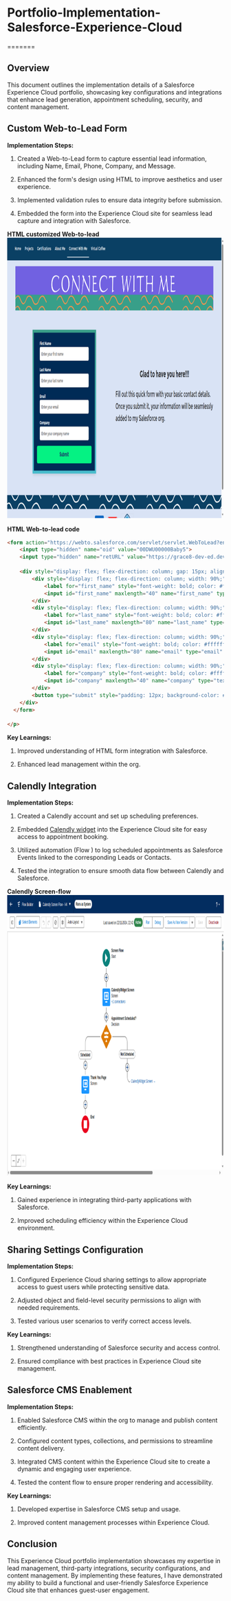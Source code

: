 
# Portfolio-Implementation-Salesforce-Experience-Cloud
=======
## Overview

This document outlines the implementation details of a Salesforce Experience Cloud portfolio, showcasing key configurations and integrations that enhance lead generation, appointment scheduling, security, and content management.

## Custom Web-to-Lead Form
**Implementation Steps:**
  1. Created a Web-to-Lead form to capture essential lead information, including Name, Email, Phone, Company, and Message.
  
  2. Enhanced the form's design using HTML to improve aesthetics and user experience.
  
  3. Implemented validation rules to ensure data integrity before submission.
  
  4. Embedded the form into the Experience Cloud site for seamless lead capture and integration with Salesforce.

<p align="left"> 
   <b>HTML customized Web-to-lead </b>
      <img src="images/Screenshot from 2025-03-31 11-02-36.png" alt="Web-to-lead form" style="width: 900px; height: 650px"/>
    
</p>

<p align="left"> 

<p text-align='center'>
<b>HTML Web-to-lead code</b>  
</p>

```HTML
<form action="https://webto.salesforce.com/servlet/servlet.WebToLead?encoding=UTF-8&orgId=00DWU00000Baby5" method="POST" style="max-width: 400px; margin: 0 auto; padding: 20px; background-color: #002b56; border: 8px solid; border-image: linear-gradient(to bottom, #389f89, #4abdcd) 1; border-radius: 8px; box-shadow: 0 4px 8px rgba(0, 0, 0, 0.1);">
    <input type="hidden" name="oid" value="00DWU00000Baby5">
    <input type="hidden" name="retURL" value="https://grace8-dev-ed.develop.my.site.com/portfolio/s/thank-you">
  
    <div style="display: flex; flex-direction: column; gap: 15px; align-items: center;">
        <div style="display: flex; flex-direction: column; width: 90%;">
            <label for="first_name" style="font-weight: bold; color: #ffffff;">First Name</label>
            <input id="first_name" maxlength="40" name="first_name" type="text" placeholder="Enter your first name" style="padding: 10px; border: 1px solid #ccc; border-radius: 5px; width: 100%;" required>
        </div>
        <div style="display: flex; flex-direction: column; width: 90%;">
            <label for="last_name" style="font-weight: bold; color: #ffffff;">Last Name</label>
            <input id="last_name" maxlength="80" name="last_name" type="text" placeholder="Enter your last name" style="padding: 10px; border: 1px solid #ccc; border-radius: 5px; width: 100%;" required>
        </div>
        <div style="display: flex; flex-direction: column; width: 90%;">
            <label for="email" style="font-weight: bold; color: #ffffff;">Email</label>
            <input id="email" maxlength="80" name="email" type="email" placeholder="Enter your email" style="padding: 10px; border: 1px solid #ccc; border-radius: 5px; width: 100%;" required>
        </div>
        <div style="display: flex; flex-direction: column; width: 90%;">
            <label for="company" style="font-weight: bold; color: #ffffff;">Company</label>
            <input id="company" maxlength="40" name="company" type="text" placeholder="Enter your company name" style="padding: 10px; border: 1px solid #ccc; border-radius: 5px; width: 100%;" >
        </div>
        <button type="submit" style="padding: 12px; background-color: #05f283; color: #1c3369; font-weight: bold; border: none; border-radius: 5px; cursor: pointer; font-size: 16px; width: 100%;">Submit</button>
    </div>
  </form>

</p>
```

  

**Key Learnings:**
  
  1. Improved understanding of HTML form integration with Salesforce.
  
  2. Enhanced lead management within the org.

##  Calendly Integration

**Implementation Steps:**

1. Created a Calendly account and set up scheduling preferences.

2. Embedded [Calendly widget](https://github.com/tcampb/calendly-for-salesforce-flow?tab=readme-ov-file) into the Experience Cloud site for easy access to appointment booking.

3. Utilized automation (Flow ) to log scheduled appointments as Salesforce Events linked to the corresponding Leads or Contacts.

4. Tested the integration to ensure smooth data flow between Calendly and Salesforce.

<p align="left"> 
   <b>Calendly Screen-flow </b>
      <img src="images/Screenshot from 2025-03-31 12-13-54.png" style="width: 900px; height: 650px"/>
    </p>

**Key Learnings:**

1. Gained experience in integrating third-party applications with Salesforce.

2. Improved scheduling efficiency within the Experience Cloud environment.

 
 ## Sharing Settings Configuration

**Implementation Steps:**

1. Configured Experience Cloud sharing settings to allow appropriate access to guest users while protecting sensitive data.

2. Adjusted object and field-level security permissions to align with needed requirements.

3. Tested various user scenarios to verify correct access levels.

**Key Learnings:**

1. Strengthened understanding of Salesforce security and access control.

2. Ensured compliance with best practices in Experience Cloud site management.


## Salesforce CMS Enablement

**Implementation Steps:**

1. Enabled Salesforce CMS within the org to manage and publish content efficiently.

2. Configured content types, collections, and permissions to streamline content delivery.

3. Integrated CMS content within the Experience Cloud site to create a dynamic and engaging user experience.

4. Tested the content flow to ensure proper rendering and accessibility.


**Key Learnings:**

1. Developed expertise in Salesforce CMS setup and usage.

2. Improved content management processes within Experience Cloud.

## Conclusion
This Experience Cloud portfolio implementation showcases my expertise in lead management, third-party integrations, security configurations, and content management. By implementing these features, I have demonstrated my ability to build a functional and user-friendly Salesforce Experience Cloud site that enhances guest-user engagement.


